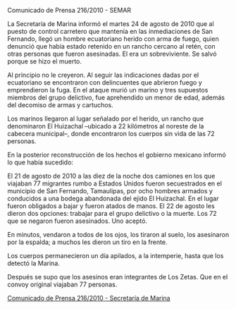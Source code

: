 <p>Comunicado de Prensa 216/2010 - SEMAR</p>
<p>La Secretaría de Marina informó el martes 24 de agosto de 2010 que al puesto de control carretero que mantenía en las inmediaciones de San Fernando, llegó un hombre ecuatoriano herido con arma de fuego, quien denunció que había estado retenido en un rancho cercano al retén, con otras personas que fueron asesinadas. El era un sobreviviente. Se salvó porque se hizo el muerto.</p>
<p>Al principio no le creyeron. Al seguir las indicaciones dadas por el ecuatoriano se encontraron con delincuentes que abrieron fuego y emprendieron la fuga. En el ataque murió un marino y tres supuestos miembros del grupo delictivo, fue aprehendido un menor de edad, además del decomiso de armas y cartuchos. </p>
<p>Los marinos llegaron al lugar señalado por el herido, un rancho que denominaron El Huizachal –ubicado a 22 kilómetros al noreste de la cabecera municipal–, donde encontraron los cuerpos sin vida de las 72 personas.</p> 
<p>En la posterior reconstrucción de los hechos el gobierno mexicano informó lo que había sucedido:</p>
<p>El 21 de agosto de 2010 a las diez de la noche dos camiones en los que viajaban 77 migrantes rumbo a Estados Unidos fueron secuestrados en el municipio de San Fernando, Tamaulipas, por ocho hombres armados y conducidos a una bodega abandonada del ejido El Huizachal. En el lugar fueron obligados a bajar y fueron atados de manos. El 22 de agosto les dieron dos opciones: trabajar para el grupo delictivo o la muerte. Los 72 que se negaron fueron asesinados. Uno aceptó.
<p>En minutos, vendaron a todos de los ojos, los tiraron al suelo, los asesinaron por la espalda; a muchos les dieron un tiro en la frente.</p>
<p>Los cuerpos permanecieron un día apilados, a la intemperie, hasta que los detectó la Marina.</p>
<p>Después se supo que los asesinos eran integrantes de Los Zetas. Que en el convoy original viajaban 77 personas.</p>
<p><a href="http://2006-2012.semar.gob.mx/sala-prensa/comunicados-2010/1436-comunicado-de-prensa-216-2010.html" target="_blank">Comunicado de Prensa 216/2010 - Secretaría de Marina</a></p>

 
